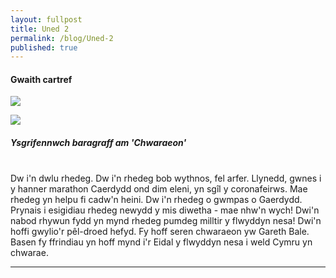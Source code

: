 ```yaml
---
layout: fullpost
title: Uned 2
permalink: /blog/Uned-2
published: true
---
```


#### Gwaith cartref

<p><img class="blog-image" src="https://robertdpowell.github.io/dysgucymraeg/img/uned2a.JPG"/></p>
<p><img class="blog-image" src="https://robertdpowell.github.io/dysgucymraeg/img/uned2b.JPG"/></p>

##### Ysgrifennwch baragraff am 'Chwaraeon'

<br>
Dw i'n dwlu rhedeg. Dw i'n rhedeg bob wythnos, fel arfer. Llynedd, gwnes i y hanner marathon Caerdydd ond dim eleni, yn sgîl y coronafeirws. Mae rhedeg yn helpu fi cadw'n heini. Dw i'n rhedeg o gwmpas o Gaerdydd. Prynais i esigidiau rhedeg newydd y mis diwetha - mae nhw'n wych! Dwi'n nabod rhywun fydd yn mynd rhedeg pumdeg milltir y flwyddyn nesa! Dwi'n hoffi gwylio'r pêl-droed hefyd. Fy hoff seren chwaraeon yw Gareth Bale. Basen fy ffrindiau yn hoff mynd i'r Eidal y flwyddyn nesa i weld Cymru yn chwarae.

___


